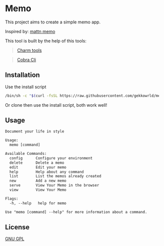 # Memo

This project aims to create a simple memo app.

Inspired by:
[mattn memo](https://github.com/mattn/memo)

This tool is built by the help of this tools:

> [Charm tools](https://github.com/charmbracelet)

> [Cobra Cli](https://github.com/spf13/cobra-cli)

## Installation

Use the install script

```sh
/bin/sh -c "$(curl -fsSL https://raw.githubusercontent.com/gekkowrld/memo/HEAD/install.sh)"
```

Or clone then use the install script, both work well!

## Usage

```txt
Document your life in style

Usage:
  memo [command]

Available Commands:
  config      Configure your environment
  delete      Delete a memo
  edit        Edit your memo
  help        Help about any command
  list        List the memos already created
  new         Add a new memo
  serve       View Your Memo in the browser
  view        View Your Memo

Flags:
  -h, --help   help for memo

Use "memo [command] --help" for more information about a command.
```

## License

[GNU GPL](./LICENSE)
